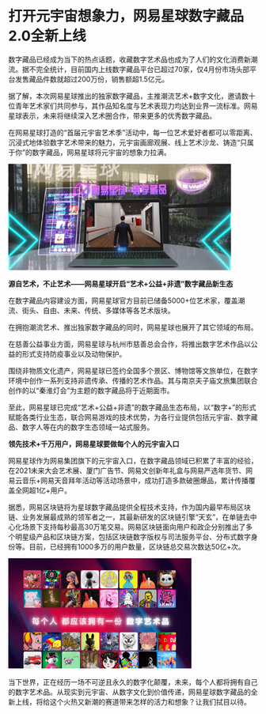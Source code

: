 # 打开元宇宙想象力，网易星球数字藏品2.0全新上线




数字藏品已经成为当下的热点话题，收藏数字艺术品也成为了人们的文化消费新潮流。据不完全统计，目前国内上线数字藏品平台已超过70家，仅4月份市场头部平台发售藏品件数就超过200万份，销售额超1.5亿元。

据了解，本次网易星球推出的独家数字藏品，主推潮流艺术+数字文化，邀请数十位青年艺术家们共同参与，其作品知名度与艺术表现力均达到业界一流标准。网易星球表示，未来将继续深入艺术圈合作，带来更多的优秀数字藏品。

在网易星球打造的“首届元宇宙艺术季”活动中，每一位艺术爱好者都可以零距离、沉浸式地体验数字艺术带来的魅力，元宇宙画廊观展、线上艺术沙龙、铸造“只属于你”的数字藏品，网易星球将元宇宙的想象力拉满。

![元宇宙画廊](wyx.png)



**源自艺术，不止艺术——网易星球开启“艺术+公益+非遗”数字藏品新生态**

在数字藏品内容建设方面，网易星球官方目前已储备5000+位艺术家，覆盖潮流、街头、自由、未来、传统、多媒体等各艺术版块。

在拥抱潮流艺术、推出独家数字藏品的同时，网易星球也展开了其它领域的布局。

在慈善公益事业方面，网易星球与杭州市慈善总会合作，将推出数字艺术作品以公益的形式支持防疫事业以及动物保护。

围绕非物质文化遗产，网易星球已签约全国多个景区、博物馆等文旅单位，在数字环境中创作一系列支持非遗传承、传播的艺术作品。其与南京夫子庙文旅集团联合创作的以“秦淮灯会”为主题的数字藏品将于近期面市。

至此，网易星球已完成“艺术+公益+非遗”的数字藏品生态布局，以“数字+”的形式赋能各类行业生态，联合网易游戏的技术优势，为各行业提供包括元宇宙、数字藏品、数字人等在内的数字生态领域一站式服务。

**领先技术+千万用户，网易星球要做每个人的元宇宙入口**

网易星球作为网易集团旗下的元宇宙入口，在数字藏品领域已积累了丰富的经验，在2021未来大会艺术展、厦门广告节、网易文创新年礼盒与网易严选年货节、网易云音乐+网易天音拜年活动等活动场景中，成功打造多款破圈爆品，累计传播覆盖全网超1亿+用户。

据悉，网易区块链将为星球数字藏品提供全程技术支持，作为国内最早布局区块链、业务发展最成熟的领军者之一，其最新研发的区块链引擎“天玄”，在单链去中心化场景下支持每秒最高30万笔交易。网易区块链面向用户和政企分别推出了多个明星级产品和区块链方案，包括区块链数字版权与司法服务平台、分布式数字身份等。目前，已经拥有1000多万的用户数量，区块链总交易次数达50亿+次。

![数字艺术品](szc.png)



当下世界，正在经历一场不可逆且永久的数字化颠覆，未来，每个人都将拥有自己的数字艺术品。从现实到元宇宙、从数字文化到价值传递，网易星球数字藏品的全新上线，将给这个火热又新潮的赛道带来怎样的活力和想象？让我们拭目以待。
